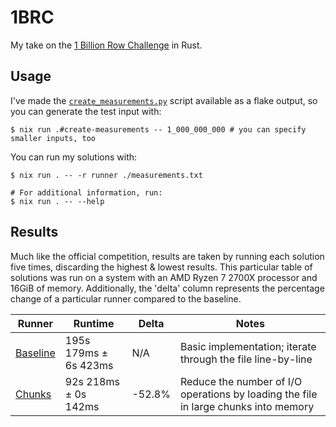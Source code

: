 # 1BRC

My take on the [1 Billion Row Challenge](https://1brc.dev/) in Rust.

## Usage

I've made the [`create_measurements.py`](https://github.com/gunnarmorling/1brc/blob/main/src/main/python/create_measurements.py)
script available as a flake output, so you can generate the test input with:
```
$ nix run .#create-measurements -- 1_000_000_000 # you can specify smaller inputs, too
```

You can run my solutions with:
```
$ nix run . -- -r runner ./measurements.txt

# For additional information, run:
$ nix run . -- --help
```

## Results

Much like the official competition, results are taken by running each solution five times,
discarding the highest & lowest results.
This particular table of solutions was run on a system with an AMD Ryzen 7 2700X processor and
16GiB of memory.
Additionally, the 'delta' column represents the percentage change of a particular runner compared to the baseline.

| Runner                          | Runtime               | Delta  | Notes                                                                               |
| ------------------------------- | --------------------- | ------ | ----------------------------------------------------------------------------------- |
| [Baseline](./src/baseline.rs)   | 195s 179ms ± 6s 423ms | N/A    | Basic implementation; iterate through the file line-by-line                         |
| [Chunks](./src/chunks.rs)       |  92s 218ms ± 0s 142ms | -52.8% | Reduce the number of I/O operations by loading the file in large chunks into memory |
